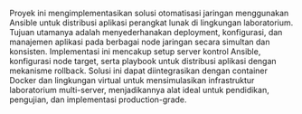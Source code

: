 Proyek ini mengimplementasikan solusi otomatisasi jaringan menggunakan Ansible untuk distribusi aplikasi perangkat lunak di lingkungan laboratorium. Tujuan utamanya adalah menyederhanakan deployment, konfigurasi, dan manajemen aplikasi pada berbagai node jaringan secara simultan dan konsisten. Implementasi ini mencakup setup server kontrol Ansible, konfigurasi node target, serta playbook untuk distribusi aplikasi dengan mekanisme rollback. Solusi ini dapat diintegrasikan dengan container Docker dan lingkungan virtual untuk mensimulasikan infrastruktur laboratorium multi-server, menjadikannya alat ideal untuk pendidikan, pengujian, dan implementasi production-grade.
